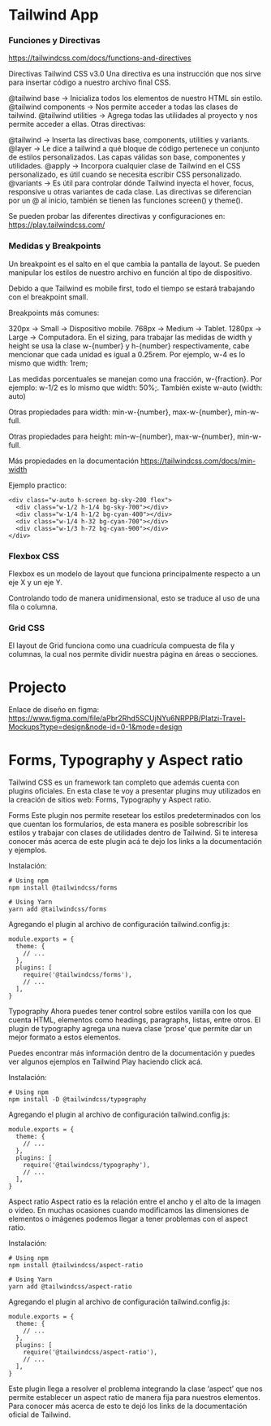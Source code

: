 # Tailwind App


### Funciones y Directivas

https://tailwindcss.com/docs/functions-and-directives

Directivas Tailwind CSS v3.0
Una directiva es una instrucción que nos sirve para insertar código a nuestro archivo final CSS.

@tailwind base → Inicializa todos los elementos de nuestro HTML sin estilo.
@tailwind components → Nos permite acceder a todas las clases de tailwind.
@tailwind utilities → Agrega todas las utilidades al proyecto y nos permite acceder a ellas.
Otras directivas:

@tailwind → Inserta las directivas base, components, utilities y variants.
@layer → Le dice a tailwind a qué bloque de código pertenece un conjunto de estilos personalizados. Las capas válidas son base, componentes y utilidades.
@apply → Incorpora cualquier clase de Tailwind en el CSS personalizado, es útil cuando se necesita escribir CSS personalizado.
@variants → Es útil para controlar dónde Tailwind inyecta el hover, focus, responsive u otras variantes de cada clase.
Las directivas se diferencian por un @ al inicio, también se tienen las funciones screen() y theme().


Se pueden probar las diferentes directivas y configuraciones en:
https://play.tailwindcss.com/

### Medidas y Breakpoints

Un breakpoint es el salto en el que cambia la pantalla de layout. Se pueden manipular los estilos de nuestro archivo en función al tipo de dispositivo.

Debido a que Tailwind es mobile first, todo el tiempo se estará trabajando con el breakpoint small.

Breakpoints más comunes:

320px → Small → Dispositivo mobile.
768px → Medium → Tablet.
1280px → Large → Computadora.
En el sizing, para trabajar las medidas de width y height se usa la clase w-{number} y h-{number} respectivamente, cabe mencionar que cada unidad es igual a 0.25rem. Por ejemplo, w-4 es lo mismo que width: 1rem;

Las medidas porcentuales se manejan como una fracción, w-{fraction}. Por ejemplo: w-1/2 es lo mismo que width: 50%;. También existe w-auto (width: auto)

Otras propiedades para width: min-w-{number}, max-w-{number}, min-w-full.

Otras propiedades para height: min-w-{number}, max-w-{number}, min-w-full.

Más propiedades en la documentación https://tailwindcss.com/docs/min-width

Ejemplo practico:
```
<div class="w-auto h-screen bg-sky-200 flex">
  <div class="w-1/2 h-1/4 bg-sky-700"></div>
  <div class="w-1/4 h-1/2 bg-cyan-400"></div>
  <div class="w-1/4 h-32 bg-cyan-700"></div>
  <div class="w-1/3 h-72 bg-cyan-900"></div>
</div>
```

### Flexbox CSS

Flexbox es un modelo de layout que funciona principalmente respecto a un eje X y un eje Y.

Controlando todo de manera unidimensional, esto se traduce al uso de una fila o columna.


### Grid CSS

El layout de Grid funciona como una cuadrícula compuesta de fila y columnas, la cual nos permite dividir nuestra página en áreas o secciones.

# Projecto

Enlace de diseño en figma: https://www.figma.com/file/aPbr2Rhd5SCUjNYu6NRPPB/Platzi-Travel-Mockups?type=design&node-id=0-1&mode=design



# Forms, Typography y Aspect ratio


Tailwind CSS es un framework tan completo que además cuenta con plugins oficiales. En esta clase te voy a presentar plugins muy utilizados en la creación de sitios web: Forms, Typography y Aspect ratio.

Forms
Este plugin nos permite resetear los estilos predeterminados con los que cuentan los formularios, de esta manera es posible sobrescribir los estilos y trabajar con clases de utilidades dentro de Tailwind. Si te interesa conocer más acerca de este plugin acá te dejo los links a la documentación y ejemplos.

Instalación:
```
# Using npm
npm install @tailwindcss/forms

# Using Yarn
yarn add @tailwindcss/forms
```

Agregando el plugin al archivo de configuración tailwind.config.js:
```
module.exports = {
  theme: {
    // ...
  },
  plugins: [
    require('@tailwindcss/forms'),
    // ...
  ],
}
```


Typography
Ahora puedes tener control sobre estilos vanilla con los que cuenta HTML, elementos como headings, paragraphs, listas, entre otros. El plugin de typography agrega una nueva clase ‘prose’ que permite dar un mejor formato a estos elementos.

Puedes encontrar más información dentro de la documentación y puedes ver algunos ejemplos en Tailwind Play haciendo click acá.

Instalación:
```
# Using npm
npm install -D @tailwindcss/typography
```

Agregando el plugin al archivo de configuración tailwind.config.js:
```
module.exports = {
  theme: {
    // ...
  },
  plugins: [
    require('@tailwindcss/typography'),
    // ...
  ],
}
```

Aspect ratio
Aspect ratio es la relación entre el ancho y el alto de la imagen o video. En muchas ocasiones cuando modificamos las dimensiones de elementos o imágenes podemos llegar a tener problemas con el aspect ratio.

Instalación:
```
# Using npm
npm install @tailwindcss/aspect-ratio

# Using Yarn
yarn add @tailwindcss/aspect-ratio
```

Agregando el plugin al archivo de configuración tailwind.config.js:
```
module.exports = {
  theme: {
    // ...
  },
  plugins: [
    require('@tailwindcss/aspect-ratio'),
    // ...
  ],
}
```

Este plugin llega a resolver el problema integrando la clase ‘aspect’ que nos permite establecer un aspect ratio de manera fija para nuestros elementos. Para conocer más acerca de esto te dejó los links de la documentación oficial de Tailwind.